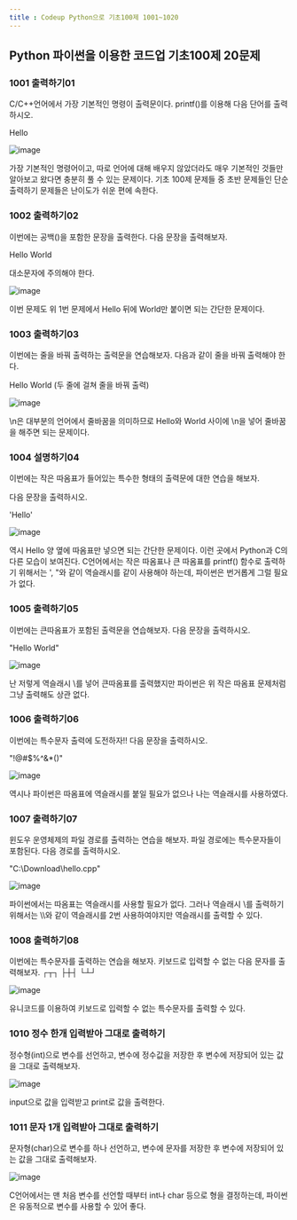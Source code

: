 ```yaml
---
title : Codeup Python으로 기초100제 1001~1020
---
```


## Python 파이썬을 이용한 코드업 기초100제 20문제


### 1001 출력하기01

C/C++언어에서 가장 기본적인 명령이 출력문이다.
printf()를 이용해 다음 단어를 출력하시오.

Hello

![image](https://user-images.githubusercontent.com/69578124/104795981-e8d7e880-57f5-11eb-994d-9ec8fc47751b.png)

가장 기본적인 명령어이고, 따로 언어에 대해 배우지 않았더라도 매우 기본적인 것들만 알아보고 왔다면 충분히 풀 수 있는 문제이다. 기초 100제 문제들 중 초반 문제들인 단순 출력하기 문제들은 난이도가 쉬운 편에 속한다.

### 1002 출력하기02

이번에는 공백()을 포함한 문장을 출력한다.
다음 문장을 출력해보자.

Hello World

대소문자에 주의해야 한다.

![image](https://user-images.githubusercontent.com/69578124/104796019-3a807300-57f6-11eb-8477-5b6b3c59c118.png)

이번 문제도 위 1번 문제에서 Hello 뒤에 World만 붙이면 되는 간단한 문제이다.


### 1003 출력하기03

이번에는 줄을 바꿔 출력하는 출력문을 연습해보자.
다음과 같이 줄을 바꿔 출력해야 한다.

Hello
World
(두 줄에 걸쳐 줄을 바꿔 출력)

![image](https://user-images.githubusercontent.com/69578124/104796050-8cc19400-57f6-11eb-9327-8a13548c20b5.png)

\n은 대부분의 언어에서 줄바꿈을 의미하므로 Hello와 World 사이에 \n을 넣어 줄바꿈을 해주면 되는 문제이다.

### 1004 설명하기04

이번에는 작은 따옴표가 들어있는 특수한 형태의 출력문에 대한 연습을 해보자.

다음 문장을 출력하시오.

'Hello'

![image](https://user-images.githubusercontent.com/69578124/104796283-335a6480-57f8-11eb-910d-856b64a59c38.png)

역시 Hello 양 옆에 따옴표만 넣으면 되는 간단한 문제이다. 이런 곳에서 Python과 C의 다른 모습이 보여진다. C언어에서는 작은 따옴표나 큰 따옴표를 printf() 함수로 출력하기 위해서는 \', \"와 같이 역슬래시를 같이 사용해야 하는데, 파이썬은 번거롭게 그럴 필요가 없다.

### 1005 출력하기05

이번에는 큰따옴표가 포함된 출력문을 연습해보자.
다음 문장을 출력하시오.

"Hello World"

![image](https://user-images.githubusercontent.com/69578124/104806648-657dbd80-581c-11eb-99e8-3203cc95d384.png)

난 저렇게 역슬래시 \를 넣어 큰따옴표를 출력했지만 파이썬은 위 작은 따옴표 문제처럼 그냥 출력해도 상관 없다.

### 1006 출력하기06

이번에는 특수문자 출력에 도전하자!!
다음 문장을 출력하시오.

"!@#$%^&*()"

![image](https://user-images.githubusercontent.com/69578124/104806677-a8d82c00-581c-11eb-9eb0-009b8635a942.png)

역시나 파이썬은 따옴표에 역슬래시를 붙일 필요가 없으나 나는 역슬래시를 사용하였다.

### 1007 출력하기07

윈도우 운영체제의 파일 경로를 출력하는 연습을 해보자.
파일 경로에는 특수문자들이 포함된다.
다음 경로를 출력하시오.

"C:\Download\hello.cpp"

![image](https://user-images.githubusercontent.com/69578124/104806708-dc1abb00-581c-11eb-9e22-4d214f880ae4.png)

파이썬에서는 따옴표는 역슬래시를 사용할 필요가 없다. 그러나 역슬래시 \를 출력하기 위해서는 \\\와 같이 역슬래시를 2번 사용하여야지만 역슬래시를 출력할 수 있다.

### 1008 출력하기08

이번에는 특수문자를 출력하는 연습을 해보자.
키보드로 입력할 수 없는 다음 문자를 출력해보자. 
┌┬┐
├┼┤
└┴┘

![image](https://user-images.githubusercontent.com/69578124/105427913-8f5a3880-5c91-11eb-92fd-0b02fb79c9ea.png)

유니코드를 이용하여 키보드로 입력할 수 없는 특수문자를 출력할 수 있다.

### 1010 정수 한개 입력받아 그대로 출력하기

정수형(int)으로 변수를 선언하고, 변수에 정수값을 저장한 후 변수에 저장되어 있는 값을 그대로 출력해보자.

![image](https://user-images.githubusercontent.com/69578124/105428037-d6e0c480-5c91-11eb-83b0-0c6b73fba258.png)

input으로 값을 입력받고 print로 값을 출력한다.

### 1011 문자 1개 입력받아 그대로 출력하기

문자형(char)으로 변수를 하나 선언하고, 변수에 문자를 저장한 후 변수에 저장되어 있는 값을 그대로 출력해보자.

![image](https://user-images.githubusercontent.com/69578124/105428344-90d83080-5c92-11eb-8753-673d7b81518a.png)


C언어에서는 맨 처음 변수를 선언할 때부터 int나 char 등으로 형을 결정하는데, 파이썬은 유동적으로 변수를 사용할 수 있어 좋다.


